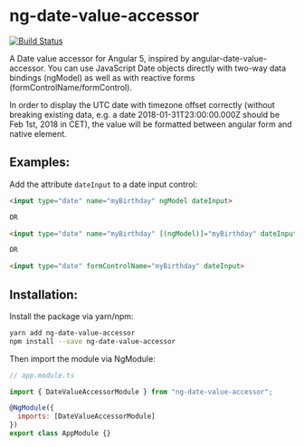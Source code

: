 # ng-date-value-accessor

[![Build Status](https://travis-ci.org/007300/ng-date-value-accessor.svg?branch=master)](https://travis-ci.org/007300/ng-date-value-accessor)

A Date value accessor for Angular 5, inspired by angular-date-value-accessor.
You can use JavaScript Date objects directly with two-way data bindings (ngModel) as well as with reactive forms (formControlName/formControl).

In order to display the UTC date with timezone offset correctly (without breaking existing data, e.g. a date 2018-01-31T23:00:00.000Z should be Feb 1st, 2018 in CET), the value will be formatted between angular form and native element.

## Examples:

Add the attribute `dateInput` to a date input control:

```html
<input type="date" name="myBirthday" ngModel dateInput>

OR

<input type="date" name="myBirthday" [(ngModel)]="myBirthday" dateInput>

OR

<input type="date" formControlName="myBirthday" dateInput>
```

## Installation:

Install the package via yarn/npm:

```bash
yarn add ng-date-value-accessor
npm install --save ng-date-value-accessor
```

Then import the module via NgModule:

```js
// app.module.ts

import { DateValueAccessorModule } from "ng-date-value-accessor";

@NgModule({
  imports: [DateValueAccessorModule]
})
export class AppModule {}
```
